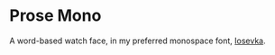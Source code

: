 # Prose Mono

A word-based watch face, in my preferred monospace font, [Iosevka](https://github.com/be5invis/Iosevka).
